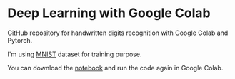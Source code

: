 # Deep Learning with Google Colab

GitHub repository for handwritten digits recognition with Google Colab and Pytorch.

I'm using [MNIST](http://yann.lecun.com/exdb/mnist/) dataset for training purpose.

You can download the [notebook](https://github.com/sohel97/MNIST-Handwritten-Digits-Recognition/blob/master/digit_recognition.ipynb) and run the code again in Google Colab.

